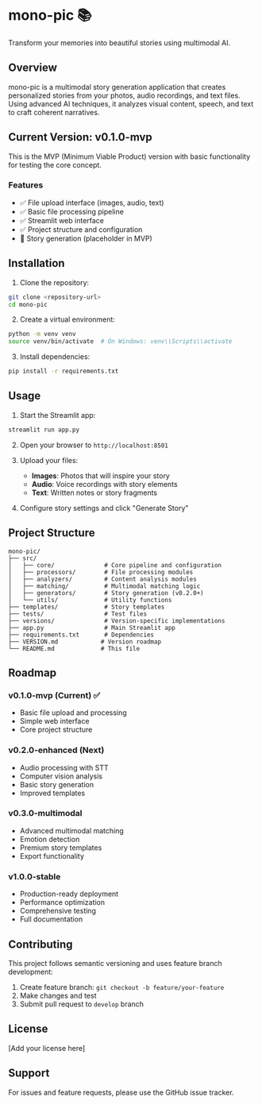 # mono-pic 📚

Transform your memories into beautiful stories using multimodal AI.

## Overview

mono-pic is a multimodal story generation application that creates personalized stories from your photos, audio recordings, and text files. Using advanced AI techniques, it analyzes visual content, speech, and text to craft coherent narratives.

## Current Version: v0.1.0-mvp

This is the MVP (Minimum Viable Product) version with basic functionality for testing the core concept.

### Features
- ✅ File upload interface (images, audio, text)
- ✅ Basic file processing pipeline
- ✅ Streamlit web interface
- ✅ Project structure and configuration
- 🚧 Story generation (placeholder in MVP)

## Installation

1. Clone the repository:
```bash
git clone <repository-url>
cd mono-pic
```

2. Create a virtual environment:
```bash
python -m venv venv
source venv/bin/activate  # On Windows: venv\\Scripts\\activate
```

3. Install dependencies:
```bash
pip install -r requirements.txt
```

## Usage

1. Start the Streamlit app:
```bash
streamlit run app.py
```

2. Open your browser to `http://localhost:8501`

3. Upload your files:
   - **Images**: Photos that will inspire your story
   - **Audio**: Voice recordings with story elements
   - **Text**: Written notes or story fragments

4. Configure story settings and click "Generate Story"

## Project Structure

```
mono-pic/
├── src/
│   ├── core/              # Core pipeline and configuration
│   ├── processors/        # File processing modules
│   ├── analyzers/         # Content analysis modules
│   ├── matching/          # Multimodal matching logic
│   ├── generators/        # Story generation (v0.2.0+)
│   └── utils/             # Utility functions
├── templates/             # Story templates
├── tests/                 # Test files
├── versions/              # Version-specific implementations
├── app.py                 # Main Streamlit app
├── requirements.txt       # Dependencies
├── VERSION.md            # Version roadmap
└── README.md             # This file
```

## Roadmap

### v0.1.0-mvp (Current) ✅
- Basic file upload and processing
- Simple web interface
- Core project structure

### v0.2.0-enhanced (Next)
- Audio processing with STT
- Computer vision analysis
- Basic story generation
- Improved templates

### v0.3.0-multimodal
- Advanced multimodal matching
- Emotion detection
- Premium story templates
- Export functionality

### v1.0.0-stable
- Production-ready deployment
- Performance optimization
- Comprehensive testing
- Full documentation

## Contributing

This project follows semantic versioning and uses feature branch development:

1. Create feature branch: `git checkout -b feature/your-feature`
2. Make changes and test
3. Submit pull request to `develop` branch

## License

[Add your license here]

## Support

For issues and feature requests, please use the GitHub issue tracker.